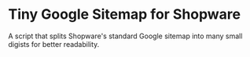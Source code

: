 # Tiny Google Sitemap for Shopware
A script that splits Shopware's standard Google sitemap into many small digists for better readability. 
